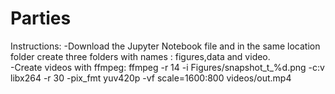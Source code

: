 # Parties
Instructions:
-Download the Jupyter Notebook file and in the same location folder create three folders with names : figures,data and video.    
-Create videos with ffmpeg: ffmpeg -r 14 -i Figures/snapshot_t_%d.png -c:v libx264 -r 30 -pix_fmt yuv420p -vf scale=1600:800 videos/out.mp4  

